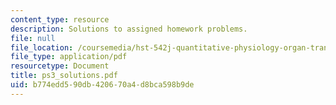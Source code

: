 ```yaml
---
content_type: resource
description: Solutions to assigned homework problems.
file: null
file_location: /coursemedia/hst-542j-quantitative-physiology-organ-transport-systems-spring-2004/b774edd590db420670a4d8bca598b9de_ps3_solutions.pdf
file_type: application/pdf
resourcetype: Document
title: ps3_solutions.pdf
uid: b774edd5-90db-4206-70a4-d8bca598b9de
---
```


